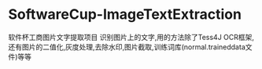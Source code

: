 # SoftwareCup-ImageTextExtraction
软件杯工商图片文字提取项目
识别图片上的文字,用的方法除了Tess4J OCR框架,还有图片的二值化,灰度处理,去除水印,图片截取,训练词库(normal.traineddata文件)等等
